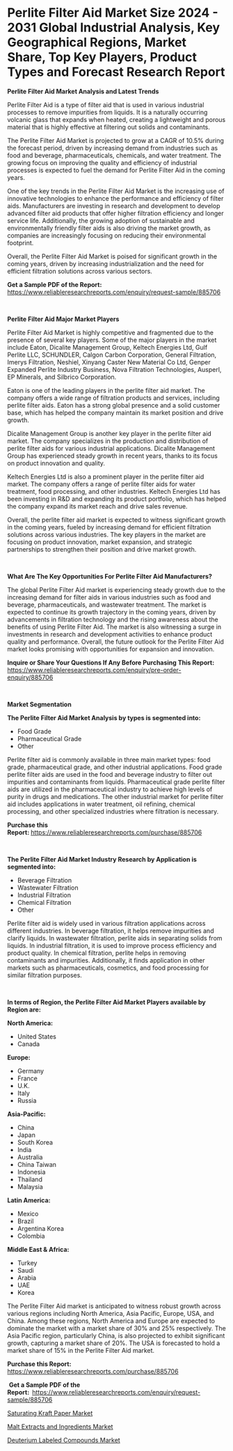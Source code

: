 <p><h1>Perlite Filter Aid Market Size 2024 - 2031 Global Industrial Analysis, Key Geographical Regions, Market Share, Top Key Players, Product Types and Forecast Research Report</h1></p><p><strong>Perlite Filter Aid Market Analysis and Latest Trends</strong></p>
<p><p>Perlite Filter Aid is a type of filter aid that is used in various industrial processes to remove impurities from liquids. It is a naturally occurring volcanic glass that expands when heated, creating a lightweight and porous material that is highly effective at filtering out solids and contaminants.</p><p>The Perlite Filter Aid Market is projected to grow at a CAGR of 10.5% during the forecast period, driven by increasing demand from industries such as food and beverage, pharmaceuticals, chemicals, and water treatment. The growing focus on improving the quality and efficiency of industrial processes is expected to fuel the demand for Perlite Filter Aid in the coming years.</p><p>One of the key trends in the Perlite Filter Aid Market is the increasing use of innovative technologies to enhance the performance and efficiency of filter aids. Manufacturers are investing in research and development to develop advanced filter aid products that offer higher filtration efficiency and longer service life. Additionally, the growing adoption of sustainable and environmentally friendly filter aids is also driving the market growth, as companies are increasingly focusing on reducing their environmental footprint.</p><p>Overall, the Perlite Filter Aid Market is poised for significant growth in the coming years, driven by increasing industrialization and the need for efficient filtration solutions across various sectors.</p></p>
<p><strong>Get a Sample PDF of the Report:&nbsp;</strong> <a href="https://www.reliableresearchreports.com/enquiry/request-sample/885706">https://www.reliableresearchreports.com/enquiry/request-sample/885706</a></p>
<p>&nbsp;</p>
<p><strong>Perlite Filter Aid Major Market Players</strong></p>
<p><p>Perlite Filter Aid Market is highly competitive and fragmented due to the presence of several key players. Some of the major players in the market include Eaton, Dicalite Management Group, Keltech Energies Ltd, Gulf Perlite LLC, SCHUNDLER, Calgon Carbon Corporation, General Filtration, Imerys Filtration, Neshiel, Xinyang Caster New Material Co Ltd, Genper Expanded Perlite Industry Business, Nova Filtration Technologies, Ausperl, EP Minerals, and Silbrico Corporation. </p><p>Eaton is one of the leading players in the perlite filter aid market. The company offers a wide range of filtration products and services, including perlite filter aids. Eaton has a strong global presence and a solid customer base, which has helped the company maintain its market position and drive growth.</p><p>Dicalite Management Group is another key player in the perlite filter aid market. The company specializes in the production and distribution of perlite filter aids for various industrial applications. Dicalite Management Group has experienced steady growth in recent years, thanks to its focus on product innovation and quality.</p><p>Keltech Energies Ltd is also a prominent player in the perlite filter aid market. The company offers a range of perlite filter aids for water treatment, food processing, and other industries. Keltech Energies Ltd has been investing in R&D and expanding its product portfolio, which has helped the company expand its market reach and drive sales revenue.</p><p>Overall, the perlite filter aid market is expected to witness significant growth in the coming years, fueled by increasing demand for efficient filtration solutions across various industries. The key players in the market are focusing on product innovation, market expansion, and strategic partnerships to strengthen their position and drive market growth.</p></p>
<p>&nbsp;</p>
<p><strong>What Are The Key Opportunities For Perlite Filter Aid Manufacturers?</strong></p>
<p><p>The global Perlite Filter Aid market is experiencing steady growth due to the increasing demand for filter aids in various industries such as food and beverage, pharmaceuticals, and wastewater treatment. The market is expected to continue its growth trajectory in the coming years, driven by advancements in filtration technology and the rising awareness about the benefits of using Perlite Filter Aid. The market is also witnessing a surge in investments in research and development activities to enhance product quality and performance. Overall, the future outlook for the Perlite Filter Aid market looks promising with opportunities for expansion and innovation.</p></p>
<p><strong>Inquire or Share Your Questions If Any Before Purchasing This Report:</strong> <a href="https://www.reliableresearchreports.com/enquiry/pre-order-enquiry/885706">https://www.reliableresearchreports.com/enquiry/pre-order-enquiry/885706</a></p>
<p>&nbsp;</p>
<p><strong>Market Segmentation</strong></p>
<p><strong>The Perlite Filter Aid Market Analysis by types is segmented into:</strong></p>
<p><ul><li>Food Grade</li><li>Pharmaceutical Grade</li><li>Other</li></ul></p>
<p><p>Perlite filter aid is commonly available in three main market types: food grade, pharmaceutical grade, and other industrial applications. Food grade perlite filter aids are used in the food and beverage industry to filter out impurities and contaminants from liquids. Pharmaceutical grade perlite filter aids are utilized in the pharmaceutical industry to achieve high levels of purity in drugs and medications. The other industrial market for perlite filter aid includes applications in water treatment, oil refining, chemical processing, and other specialized industries where filtration is necessary.</p></p>
<p><strong>Purchase this Report:&nbsp;</strong><a href="https://www.reliableresearchreports.com/purchase/885706">https://www.reliableresearchreports.com/purchase/885706</a></p>
<p>&nbsp;</p>
<p><strong>The Perlite Filter Aid Market Industry Research by Application is segmented into:</strong></p>
<p><ul><li>Beverage Filtration</li><li>Wastewater Filtration</li><li>Industrial Filtration</li><li>Chemical Filtration</li><li>Other</li></ul></p>
<p><p>Perlite filter aid is widely used in various filtration applications across different industries. In beverage filtration, it helps remove impurities and clarify liquids. In wastewater filtration, perlite aids in separating solids from liquids. In industrial filtration, it is used to improve process efficiency and product quality. In chemical filtration, perlite helps in removing contaminants and impurities. Additionally, it finds application in other markets such as pharmaceuticals, cosmetics, and food processing for similar filtration purposes.</p></p>
<p>&nbsp;</p>
<p><strong>In terms of Region, the Perlite Filter Aid Market Players available by Region are:</strong></p>
<p>
    <p> <strong> North America: </strong>
        <ul>
            <li>United States</li>
            <li>Canada</li>
        </ul>
        </p> 
    <p> <strong> Europe: </strong>
        <ul>
            <li>Germany</li>
            <li>France</li>
            <li>U.K.</li>
            <li>Italy</li>
            <li>Russia</li>
        </ul>
        </p> 
    <p> <strong> Asia-Pacific: </strong>
        <ul>
            <li>China</li>
            <li>Japan</li>
            <li>South Korea</li>
            <li>India</li>
            <li>Australia</li>
            <li>China Taiwan</li>
            <li>Indonesia</li>
            <li>Thailand</li>
            <li>Malaysia</li>
        </ul>
        </p> 
    <p> <strong> Latin America: </strong>
        <ul>
            <li>Mexico</li>
            <li>Brazil</li>
            <li>Argentina Korea</li>
            <li>Colombia</li>
        </ul>
        </p> 
    <p> <strong> Middle East & Africa: </strong>
        <ul>
            <li>Turkey</li>
            <li>Saudi</li>
            <li>Arabia</li>
            <li>UAE</li>
            <li>Korea</li>
        </ul>
    </p>
    </p>
<p><p>The Perlite Filter Aid market is anticipated to witness robust growth across various regions including North America, Asia Pacific, Europe, USA, and China. Among these regions, North America and Europe are expected to dominate the market with a market share of 30% and 25% respectively. The Asia Pacific region, particularly China, is also projected to exhibit significant growth, capturing a market share of 20%. The USA is forecasted to hold a market share of 15% in the Perlite Filter Aid market.</p></p>
<p><strong>Purchase this Report: </strong><a href="https://www.reliableresearchreports.com/purchase/885706">https://www.reliableresearchreports.com/purchase/885706</a></p>
<p>&nbsp;<strong>Get a Sample PDF of the Report:&nbsp;&nbsp;</strong><a href="https://www.reliableresearchreports.com/enquiry/request-sample/885706">https://www.reliableresearchreports.com/enquiry/request-sample/885706</a></p>
<p><strong></strong></p>
<p><p><a href="https://github.com/nicoletavirag/Market-Research-Report-List-2/blob/main/saturating-kraft-paper-market.md">Saturating Kraft Paper Market</a></p><p><a href="https://github.com/peachesmcdowel1/Market-Research-Report-List-1/blob/main/malt-extracts-and-ingredients-market.md">Malt Extracts and Ingredients Market</a></p><p><a href="https://github.com/redneck06/Market-Research-Report-List-2/blob/main/deuterium-labeled-compounds-market.md">Deuterium Labeled Compounds Market</a></p></p>